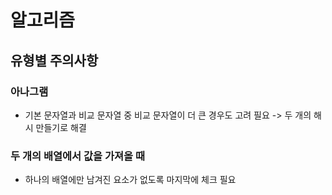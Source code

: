 # 알고리즘

## 유형별 주의사항

### 아나그램

- 기본 문자열과 비교 문자열 중 비교 문자열이 더 큰 경우도 고려 필요 -> 두 개의 해시 만들기로 해결

### 두 개의 배열에서 값을 가져올 때

- 하나의 배열에만 남겨진 요소가 없도록 마지막에 체크 필요
